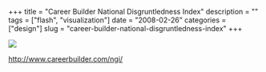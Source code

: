 +++
title = "Career Builder National Disgruntledness Index"
description = ""
tags = ["flash", "visualization"]
date = "2008-02-26"
categories = ["design"]
slug = "career-builder-national-disgruntledness-index"
+++


 

  <div id="screens-thumbs" class="clearfix">
    <div class="txt-center" id="design-submission"><a href="http://www.careerbuilder.com/ngi/"><img id='bluga-thumbnail-878' class='bluga-thumbnail large' src='http://media.konigi.com/bluga/
wt47f2791823462_0.jpg'/></a></div>  
  </div>   
<p><a href="http://www.careerbuilder.com/ngi/">http://www.careerbuilder.com/ngi/</a></p>




